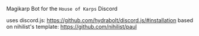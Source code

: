 Magikarp Bot for the `House of Karps` Discord 

uses discord.js: https://github.com/hydrabolt/discord.js/#installation
based on nihilist's template: https://github.com/nihilist/paul